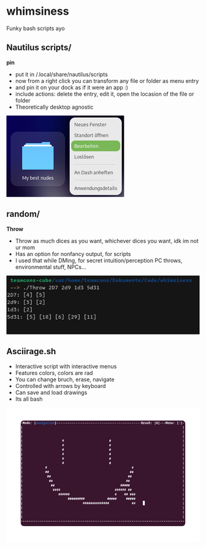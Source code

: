 # whimsiness
Funky bash scripts ayo

## Nautilus scripts/ ##
**pin**
- put it in /.local/share/nautilus/scripts
- now from a right click you can transform any file or folder as menu entry
- and pin it on your dock as if it were an app :)
- include actions: delete the entry, edit it, open the locasion of the file or folder
- Theoretically desktop agnostic

![pin](./img/pin.png)


## random/ ##
**Throw**
- Throw as much dices as you want, whichever dices you want, idk im not ur mom
- Has an option for nonfancy output, for scripts
- I used that while DMing, for secret intuition/perception PC throws, environmental stuff, NPCs...

![Throw](./img/Throw.png)




## **Asciirage.sh** ##
- Interactive script with interactive menus
- Features colors, colors are rad
- You can change bruch, erase, navigate
- Controlled with arrows by keyboard
- Can save and load drawings
- Its all bash

![asciirage](./img/asciirage.png)





